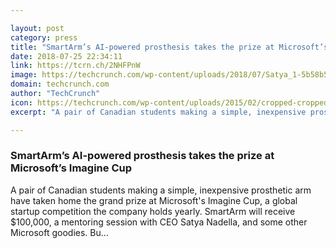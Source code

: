 ```yaml
---

layout: post
category: press
title: "SmartArm’s AI-powered prosthesis takes the prize at Microsoft’s Imagine Cup"
date: 2018-07-25 22:34:11
link: https://tcrn.ch/2NHFPnW
image: https://techcrunch.com/wp-content/uploads/2018/07/Satya_1-5b58b5054bddc.jpg?w=600
domain: techcrunch.com
author: "TechCrunch"
icon: https://techcrunch.com/wp-content/uploads/2015/02/cropped-cropped-favicon-gradient.png?w=180
excerpt: "A pair of Canadian students making a simple, inexpensive prosthetic arm have taken home the grand prize at Microsoft's Imagine Cup, a global startup competition the company holds yearly. SmartArm will receive $100,000, a mentoring session with CEO Satya Nadella, and some other Microsoft goodies. Bu…"

---
```


### SmartArm’s AI-powered prosthesis takes the prize at Microsoft’s Imagine Cup

A pair of Canadian students making a simple, inexpensive prosthetic arm have taken home the grand prize at Microsoft's Imagine Cup, a global startup competition the company holds yearly. SmartArm will receive $100,000, a mentoring session with CEO Satya Nadella, and some other Microsoft goodies. Bu…